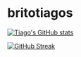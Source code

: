 # britotiagos


[![Tiago's GitHub stats](https://github-readme-stats.vercel.app/api?username=britotiagos&count_private=true)](https://github.com/britotiagos/github-readme-stats)

[![GitHub Streak](https://github-readme-streak-stats.herokuapp.com?user=britotiagos&theme=react&hide_border=true&date_format=j%20M%5B%20Y%5D)](https://git.io/streak-stats)
